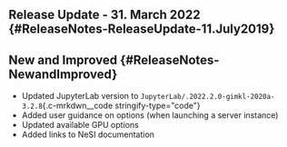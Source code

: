Release Update - 31. March 2022 {#ReleaseNotes-ReleaseUpdate-11.July2019}
-------------------------------

New and Improved {#ReleaseNotes-NewandImproved}
----------------

-   Updated JupyterLab version
    to `JupyterLab/.2022.2.0-gimkl-2020a-3.2.8`{.c-mrkdwn__code
    stringify-type="code"}
-   Added user guidance on options (when launching a server instance)
-   Updated available GPU options
-   Added links to NeSI documentation
